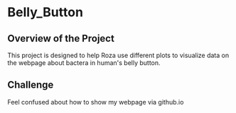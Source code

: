 # Belly_Button
## Overview of the Project
This project is designed to help Roza use different plots to visualize data on the webpage about bactera in human's belly button.
## Challenge
Feel confused about how to show my webpage via github.io
